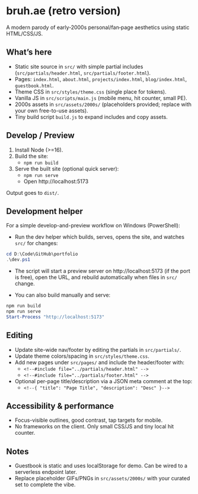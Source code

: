# bruh.ae (retro version)

A modern parody of early‑2000s personal/fan‑page aesthetics using static HTML/CSS/JS.

## What’s here
- Static site source in `src/` with simple partial includes (`src/partials/header.html`, `src/partials/footer.html`).
- Pages: `index.html`, `about.html`, `projects/index.html`, `blog/index.html`, `guestbook.html`.
- Theme CSS in `src/styles/theme.css` (single place for tokens).
- Vanilla JS in `src/scripts/main.js` (mobile menu, hit counter, small PE).
- 2000s assets in `src/assets/2000s/` (placeholders provided; replace with your own free-to-use assets).
- Tiny build script `build.js` to expand includes and copy assets.

## Develop / Preview
1. Install Node (>=16).
2. Build the site:
   - `npm run build`
3. Serve the built site (optional quick server):
   - `npm run serve`
   - Open http://localhost:5173

Output goes to `dist/`.

## Development helper

For a simple develop-and-preview workflow on Windows (PowerShell):

- Run the dev helper which builds, serves, opens the site, and watches `src/` for changes:

```powershell
cd D:\Code\GitHub\portfolio
.\dev.ps1
```

- The script will start a preview server on http://localhost:5173 (if the port is free), open the URL, and rebuild automatically when files in `src/` change.

- You can also build manually and serve:

```powershell
npm run build
npm run serve
Start-Process "http://localhost:5173"
```

## Editing
- Update site-wide nav/footer by editing the partials in `src/partials/`.
- Update theme colors/spacing in `src/styles/theme.css`.
- Add new pages under `src/pages/` and include the header/footer with:
  - `<!--#include file="../partials/header.html" -->`
  - `<!--#include file="../partials/footer.html" -->`
- Optional per-page title/description via a JSON meta comment at the top:
  - `<!--{ "title": "Page Title", "description": "Desc" }-->`

## Accessibility & performance
- Focus-visible outlines, good contrast, tap targets for mobile.
- No frameworks on the client. Only small CSS/JS and tiny local hit counter.

## Notes
- Guestbook is static and uses localStorage for demo. Can be wired to a serverless endpoint later.
- Replace placeholder GIFs/PNGs in `src/assets/2000s/` with your curated set to complete the vibe.
